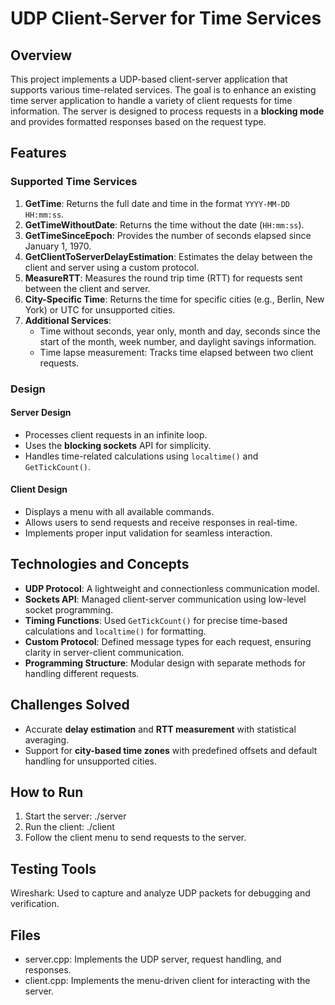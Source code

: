 # UDP Client-Server for Time Services

## Overview
This project implements a UDP-based client-server application that supports various time-related services. The goal is to enhance an existing time server application to handle a variety of client requests for time information. The server is designed to process requests in a **blocking mode** and provides formatted responses based on the request type.

## Features
### Supported Time Services
1. **GetTime**: Returns the full date and time in the format `YYYY-MM-DD HH:mm:ss`.
2. **GetTimeWithoutDate**: Returns the time without the date (`HH:mm:ss`).
3. **GetTimeSinceEpoch**: Provides the number of seconds elapsed since January 1, 1970.
4. **GetClientToServerDelayEstimation**: Estimates the delay between the client and server using a custom protocol.
5. **MeasureRTT**: Measures the round trip time (RTT) for requests sent between the client and server.
6. **City-Specific Time**: Returns the time for specific cities (e.g., Berlin, New York) or UTC for unsupported cities.
7. **Additional Services**:
   - Time without seconds, year only, month and day, seconds since the start of the month, week number, and daylight savings information.
   - Time lapse measurement: Tracks time elapsed between two client requests.

### Design
#### Server Design
- Processes client requests in an infinite loop.
- Uses the **blocking sockets** API for simplicity.
- Handles time-related calculations using `localtime()` and `GetTickCount()`.

#### Client Design
- Displays a menu with all available commands.
- Allows users to send requests and receive responses in real-time.
- Implements proper input validation for seamless interaction.

## Technologies and Concepts
- **UDP Protocol**: A lightweight and connectionless communication model.
- **Sockets API**: Managed client-server communication using low-level socket programming.
- **Timing Functions**: Used `GetTickCount()` for precise time-based calculations and `localtime()` for formatting.
- **Custom Protocol**: Defined message types for each request, ensuring clarity in server-client communication.
- **Programming Structure**: Modular design with separate methods for handling different requests.

## Challenges Solved
- Accurate **delay estimation** and **RTT measurement** with statistical averaging.
- Support for **city-based time zones** with predefined offsets and default handling for unsupported cities.

## How to Run
1. Start the server: ./server
2. Run the client: ./client
3. Follow the client menu to send requests to the server.

## Testing Tools
Wireshark: Used to capture and analyze UDP packets for debugging and verification.

## Files
- server.cpp: Implements the UDP server, request handling, and responses.
- client.cpp: Implements the menu-driven client for interacting with the server.
